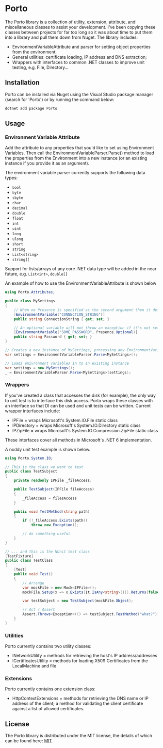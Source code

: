 # Porto

The Porto library is a collection of utility, extension, attribute, and miscellaneous classes to assist your development. I've been copying these classes between projects for far too long so it was about time to put them into a library and pull them down from Nuget. The library includes:

- EnvironmentVariableAttribute and parser for setting object properties from the environment.
- General utilities: certificate loading, IP address and DNS extraction;
- Wrappers with interfaces to common .NET classes to improve unit testing, e.g. File, Directory...

## Installation

Porto can be installed via Nuget using the Visual Studio package manager (search for 'Porto') or by running the command below:

```bash
dotnet add package Porto
```

## Usage

### Environment Variable Attribute

Add the attribute to any properties that you'd like to set using Environment Variables. Then call the EnvironmentVariableParser.Parse<T>() method to load the properties from the Environment into a new instance (or an existing instance if you provide it as an argument).

The environment variable parser currently supports the following data types:
- `bool`
- `byte`
- `sbyte`
- `char`
- `decimal`
- `double`
- `float`
- `int`
- `uint`
- `long`
- `ulong`
- `short`
- `string`
- `List<string>`
- `string[]`

Support for lists/arrays of any core .NET data type will be added in the near future, e.g. `List<int>`, `double[]`

An example of how to use the EnvironmentVariableAttribute is shown below


```csharp
using Porto.Attributes;

public class MySettings
{
    // When no Presence is specified as the second argument then it defaults to Mandatory.
    [EnvironmentVariable("CONNECTION_STRING")]
    public string ConnectionString { get; set; }

    // An optional variable will not throw an exception if it's not set in the environment.
    [EnvironmentVariable("SOME_PASSWORD", Presence.Optional)]
    public string Password { get; set; }
}

// Creates a new instance of MySettings, processing any EnvironmentVariable attributes along the way.
var settings = EnvironmentVariableParser.Parse<MySettings>();

// Loads enivronment variables in to an existing instance
var settings = new MySettings();
_ = EnvironmentVariableParser.Parse<MySettings>(settings);

```

### Wrappers

If you've created a class that accesses the disk (for example), the only way to unit test is to interface this disk access. Porto wraps these classes with an interface so that DI can be used and unit tests can be written. Current wrapper interfaces include:

- IPFile = wraps Microsoft's System.IO.File static class
- IPDirectory = wraps Microsoft's System.IO.Directory static class
- IPZipFile = wraps Microsoft's System.IO.Compression.ZipFile static class

These interfaces cover all methods in Microsoft's .NET 6 implementation.

A noddy unit test example is shown below.

```csharp
using Porto.System.IO;

// This is the class we want to test
public class TestSubject
{
    private readonly IPFile _fileAccess;

    public TestSubject(IPFile fileAccess)
    {
        _fileAccess = filesAccess
    }

    public void TestMethod(string path)
    {
        if (!_fileAccess.Exists(path))
            throw new Exception();

        // do something useful
    }
}

// ... and this is the NUnit test class
[TestFixture]
public class TestClass
{
    [Test]
    public void Test()
    {
        // Arrange
        var mockFile = new Mock<IPFile>();
        mockFile.Setup(x => x.Exists(It.IsAny<string>())).Returns(false);

        var testSubject = new TestSubject(mockFile.Object);

        // Act / Assert
        Assert.Throws<Exception>(() => testSubject.TestMethod("what?"));
    }
}

```

### Utilities

Porto currently contains two utility classes:
- INetworkUtility = methods for retrieving the host's IP address/addresses
- ICertificatesUtility = methods for loading X509 Certificates from the LocalMachine and file

### Extensions

Porto currently contains one extension class:
- HttpContextExtensions = methods for retrieving the DNS name or IP address of the client; a method for validating the client certificate against a list of allowed certificates.

## License

The Porto library is distributed under the MIT license, the details of which can be found here: [MIT](https://choosealicense.com/licenses/mit/)
